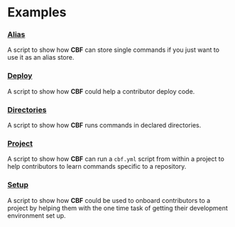 # Examples

### [Alias](./alias.yml)
A script to show how __CBF__ can store single commands if you just want to use it as an alias store.

### [Deploy](./deploy.yml)
A script to show how __CBF__ could help a contributor deploy code.

### [Directories](./directories.yml)
A script to show how __CBF__ runs commands in declared directories.

### [Project](./project.yml)
A script to show how __CBF__ can run a `cbf.yml` script from within a project to help contributors to learn commands specific to a repository.

### [Setup](./setup.yml)
A script to show how __CBF__ could be used to onboard contributors to a project by helping them with the one time task of getting their development environment set up.
